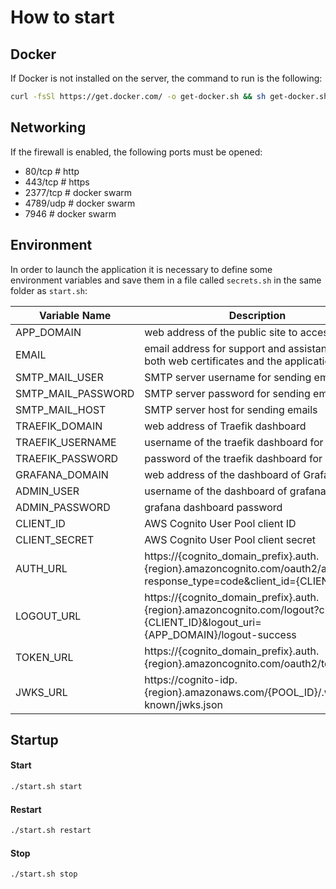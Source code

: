 # How to start
## Docker
If Docker is not installed on the server, the command to run is the following:
```sh
curl -fsSl https://get.docker.com/ -o get-docker.sh && sh get-docker.sh
```

## Networking
If the firewall is enabled, the following ports must be opened:
- 80/tcp # http
- 443/tcp # https
- 2377/tcp # docker swarm
- 4789/udp # docker swarm
- 7946 # docker swarm

## Environment
In order to launch the application it is necessary to define some environment variables and save them in a file called `secrets.sh` in the same folder as `start.sh`:

| Variable Name | Description |
| ------ | ------ |
| APP_DOMAIN | web address of the public site to access |
| EMAIL | email address for support and assistance of both web certificates and the application |
| SMTP_MAIL_USER | SMTP server username for sending emails |
| SMTP_MAIL_PASSWORD | SMTP server password for sending emails |
| SMTP_MAIL_HOST | SMTP server host for sending emails |
| TRAEFIK_DOMAIN | web address of Traefik dashboard |
| TRAEFIK_USERNAME | username of the traefik dashboard for access |
| TRAEFIK_PASSWORD | password of the traefik dashboard for access |
| GRAFANA_DOMAIN | web address of the dashboard of Grafana |
| ADMIN_USER | username of the dashboard of grafana |
| ADMIN_PASSWORD | grafana dashboard password |
| CLIENT_ID | AWS Cognito User Pool client ID |
| CLIENT_SECRET | AWS Cognito User Pool client secret |
| AUTH_URL | https://{cognito_domain_prefix}.auth.{region}.amazoncognito.com/oauth2/authorize?response_type=code&client_id={CLIENT_ID} |
| LOGOUT_URL | https://{cognito_domain_prefix}.auth.{region}.amazoncognito.com/logout?client_id={CLIENT_ID}&logout_uri={APP_DOMAIN}/logout-success |
| TOKEN_URL | https://{cognito_domain_prefix}.auth.{region}.amazoncognito.com/oauth2/token |
| JWKS_URL | https://cognito-idp.{region}.amazonaws.com/{POOL_ID}/.well-known/jwks.json |

## Startup
#### Start
```sh
./start.sh start
```
#### Restart
```sh
./start.sh restart
```
#### Stop
```sh
./start.sh stop
```
